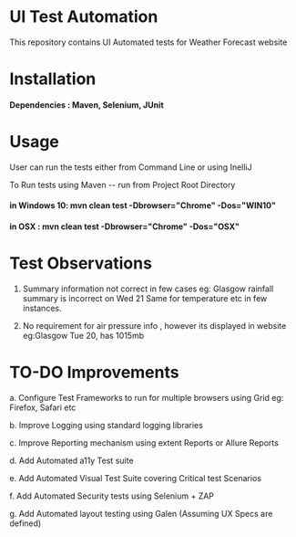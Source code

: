 # UI Test Automation

 This repository contains UI Automated tests for Weather Forecast website


# Installation

#### Dependencies : Maven, Selenium, JUnit


# Usage

User can run the tests either from Command Line or using InelliJ

To Run tests using Maven --
run from Project Root Directory

  #### in Windows 10:  mvn clean test -Dbrowser="Chrome"  -Dos="WIN10"
  
  #### in OSX  : mvn clean test -Dbrowser="Chrome" -Dos="OSX"

# Test Observations

1. Summary information not correct in few cases 
         eg: Glasgow rainfall summary is incorrect on Wed 21
   Same for temperature etc in few instances.

2. No requirement for air pressure info , however its displayed in website 
        eg:Glasgow Tue 20, has 1015mb  

# TO-DO Improvements

  a. Configure Test Frameworks to run for multiple browsers using Grid  eg: Firefox, Safari etc
  
  b. Improve Logging using standard logging libraries
  
  c. Improve Reporting mechanism using extent Reports or Allure Reports
  
  d. Add Automated a11y Test suite
  
  e. Add Automated Visual Test Suite covering Critical test Scenarios
  
  f. Add Automated Security tests using Selenium + ZAP 
  
  g. Add Automated layout testing using Galen (Assuming UX Specs are defined)
  
 
